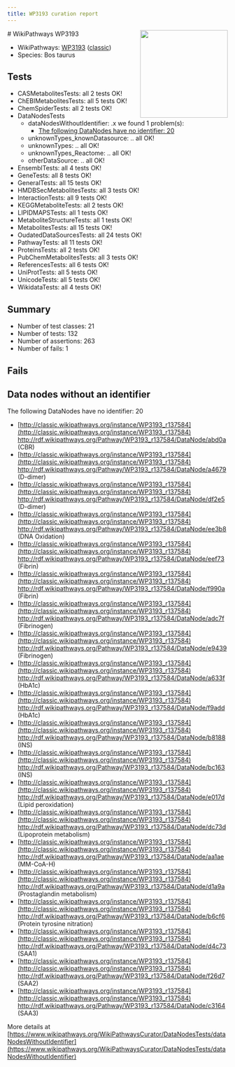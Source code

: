 ```yaml
---
title: WP3193 curation report
---
```


<img style="float: right; width: 200px" src="https://upload.wikimedia.org/wikipedia/commons/thumb/8/83/Wplogo_with_text_500.png/640px-Wplogo_with_text_500.png" />
# WikiPathways WP3193

* WikiPathways: [WP3193](https://wikipathways.org/pathways/WP3193) ([classic](https://classic.wikipathways.org/instance/WP3193))
* Species: Bos taurus
## Tests
* CASMetabolitesTests: all 2 tests OK!
* ChEBIMetabolitesTests: all 5 tests OK!
* ChemSpiderTests: all 2 tests OK!
* DataNodesTests
    * dataNodesWithoutIdentifier: .x we found 1 problem(s):
        * [The following DataNodes have no identifier: 20](#8792c4af)
    * unknownTypes_knownDatasource: .. all OK!
    * unknownTypes: .. all OK!
    * unknownTypes_Reactome: .. all OK!
    * otherDataSource: .. all OK!
* EnsemblTests: all 4 tests OK!
* GeneTests: all 8 tests OK!
* GeneralTests: all 15 tests OK!
* HMDBSecMetabolitesTests: all 3 tests OK!
* InteractionTests: all 9 tests OK!
* KEGGMetaboliteTests: all 2 tests OK!
* LIPIDMAPSTests: all 1 tests OK!
* MetaboliteStructureTests: all 1 tests OK!
* MetabolitesTests: all 15 tests OK!
* OudatedDataSourcesTests: all 24 tests OK!
* PathwayTests: all 11 tests OK!
* ProteinsTests: all 2 tests OK!
* PubChemMetabolitesTests: all 3 tests OK!
* ReferencesTests: all 6 tests OK!
* UniProtTests: all 5 tests OK!
* UnicodeTests: all 5 tests OK!
* WikidataTests: all 4 tests OK!


## Summary

* Number of test classes: 21
* Number of tests: 132
* Number of assertions: 263
* Number of fails: 1

## Fails

<a name="8792c4af" />

## Data nodes without an identifier

The following DataNodes have no identifier: 20

* [http://classic.wikipathways.org/instance/WP3193_r137584](http://classic.wikipathways.org/instance/WP3193_r137584) http://rdf.wikipathways.org/Pathway/WP3193_r137584/DataNode/abd0a (CBR)
* [http://classic.wikipathways.org/instance/WP3193_r137584](http://classic.wikipathways.org/instance/WP3193_r137584) http://rdf.wikipathways.org/Pathway/WP3193_r137584/DataNode/a4679 (D-dimer)
* [http://classic.wikipathways.org/instance/WP3193_r137584](http://classic.wikipathways.org/instance/WP3193_r137584) http://rdf.wikipathways.org/Pathway/WP3193_r137584/DataNode/df2e5 (D-dimer)
* [http://classic.wikipathways.org/instance/WP3193_r137584](http://classic.wikipathways.org/instance/WP3193_r137584) http://rdf.wikipathways.org/Pathway/WP3193_r137584/DataNode/ee3b8 (DNA Oxidation)
* [http://classic.wikipathways.org/instance/WP3193_r137584](http://classic.wikipathways.org/instance/WP3193_r137584) http://rdf.wikipathways.org/Pathway/WP3193_r137584/DataNode/eef73 (Fibrin)
* [http://classic.wikipathways.org/instance/WP3193_r137584](http://classic.wikipathways.org/instance/WP3193_r137584) http://rdf.wikipathways.org/Pathway/WP3193_r137584/DataNode/f990a (Fibrin)
* [http://classic.wikipathways.org/instance/WP3193_r137584](http://classic.wikipathways.org/instance/WP3193_r137584) http://rdf.wikipathways.org/Pathway/WP3193_r137584/DataNode/adc7f (Fibrinogen)
* [http://classic.wikipathways.org/instance/WP3193_r137584](http://classic.wikipathways.org/instance/WP3193_r137584) http://rdf.wikipathways.org/Pathway/WP3193_r137584/DataNode/e9439 (Fibrinogen)
* [http://classic.wikipathways.org/instance/WP3193_r137584](http://classic.wikipathways.org/instance/WP3193_r137584) http://rdf.wikipathways.org/Pathway/WP3193_r137584/DataNode/a633f (HbA1c)
* [http://classic.wikipathways.org/instance/WP3193_r137584](http://classic.wikipathways.org/instance/WP3193_r137584) http://rdf.wikipathways.org/Pathway/WP3193_r137584/DataNode/f9add (HbA1c)
* [http://classic.wikipathways.org/instance/WP3193_r137584](http://classic.wikipathways.org/instance/WP3193_r137584) http://rdf.wikipathways.org/Pathway/WP3193_r137584/DataNode/b8188 (INS)
* [http://classic.wikipathways.org/instance/WP3193_r137584](http://classic.wikipathways.org/instance/WP3193_r137584) http://rdf.wikipathways.org/Pathway/WP3193_r137584/DataNode/bc163 (INS)
* [http://classic.wikipathways.org/instance/WP3193_r137584](http://classic.wikipathways.org/instance/WP3193_r137584) http://rdf.wikipathways.org/Pathway/WP3193_r137584/DataNode/e017d (Lipid peroxidation)
* [http://classic.wikipathways.org/instance/WP3193_r137584](http://classic.wikipathways.org/instance/WP3193_r137584) http://rdf.wikipathways.org/Pathway/WP3193_r137584/DataNode/dc73d (Lipoprotein metabolism)
* [http://classic.wikipathways.org/instance/WP3193_r137584](http://classic.wikipathways.org/instance/WP3193_r137584) http://rdf.wikipathways.org/Pathway/WP3193_r137584/DataNode/aa1ae (MM-CoA-H)
* [http://classic.wikipathways.org/instance/WP3193_r137584](http://classic.wikipathways.org/instance/WP3193_r137584) http://rdf.wikipathways.org/Pathway/WP3193_r137584/DataNode/d1a9a (Prostaglandin metabolism)
* [http://classic.wikipathways.org/instance/WP3193_r137584](http://classic.wikipathways.org/instance/WP3193_r137584) http://rdf.wikipathways.org/Pathway/WP3193_r137584/DataNode/b6cf6 (Protein tyrosine nitration)
* [http://classic.wikipathways.org/instance/WP3193_r137584](http://classic.wikipathways.org/instance/WP3193_r137584) http://rdf.wikipathways.org/Pathway/WP3193_r137584/DataNode/d4c73 (SAA1)
* [http://classic.wikipathways.org/instance/WP3193_r137584](http://classic.wikipathways.org/instance/WP3193_r137584) http://rdf.wikipathways.org/Pathway/WP3193_r137584/DataNode/f26d7 (SAA2)
* [http://classic.wikipathways.org/instance/WP3193_r137584](http://classic.wikipathways.org/instance/WP3193_r137584) http://rdf.wikipathways.org/Pathway/WP3193_r137584/DataNode/c3164 (SAA3)


More details at [https://www.wikipathways.org/WikiPathwaysCurator/DataNodesTests/dataNodesWithoutIdentifier](https://www.wikipathways.org/WikiPathwaysCurator/DataNodesTests/dataNodesWithoutIdentifier)

